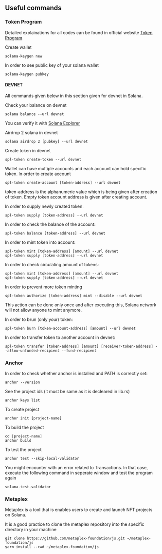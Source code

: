 ## Useful commands

### Token Program

Detailed explainations for all codes can be found in official website [Token Program](https://spl.solana.com/token)

Create wallet

```
solana-keygen new
```

In order to see public key of your solana wallet

```
solana-keygen pubkey
```

#### DEVNET

All commands given below in this section given for devnet in Solana.

Check your balance on devnet 

```
solana balance --url devnet
```

You can verify it with [Solana Explorer](https://explorer.solana.com/)

Airdrop 2 solana in devnet

```
solana airdrop 2 [pubkey] --url devnet
```

Create token in devnet

```
spl-token create-token --url devnet
```

Wallet can have multiple accounts and each account can hold specific token. In order to create account

```
spl-token create-account [token-address] --url devnet
```

token-address is the alphanumeric value which is being given after creation of token. Empty token account address is given after creating account.

In order to supply newly created token:
```
spl-token supply [token-address] --url devnet
```

In order to check the balance of the account:
```
spl-token balance [token-address] --url devnet
```

In order to mint token into account:
```
spl-token mint [token-address] [amount] --url devnet
spl-token supply [token-address] --url devnet
```

In order to check circulating amount of tokens:
```
spl-token mint [token-address] [amount] --url devnet
spl-token supply [token-address] --url devnet
```

In order to prevent more token minting
```
spl-token authorize [token-address] mint --disable --url devnet
```
This action can be done only once and after executing this, Solana network will not allow anyone to mint anymore.

In order to brun (only your) token:
```
spl-token burn [token-account-address] [amount] --url devnet
```

In order to transfer token to another account in devnet:
```
spl-token transfer [token-address] [amount] [receiver-token-address] --allow-unfunded-recipient --fund-recipient
```

### Anchor

In order to check whether anchor is installed and PATH is correctly set:
```
anchor --version
```

See the project ids (it must be same as it is decleared in lib.rs)
```
anchor keys list
```

To create project
```
anchor init [project-name]
```

To build the project
```
cd [project-name]
anchor build
```

To test the project
```
anchor test --skip-local-validator
```

You might encounter with an error related to Transactions. In that case, execute the following command in seperate window and test the program again
```
solana-test-validator
```

### Metaplex

Metaplex is a tool that is enables users to create and launch NFT projects on Solana.

It is a good practice to clone the metaplex repository into the specific directory in your machine

```
git clone https://github.com/metaplex-foundation/js.git ~/metaplex-foundation/js
yarn install --cwd ~/metaplex-foundation/js
```
